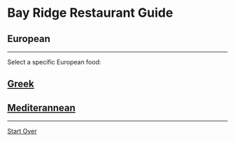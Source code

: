 # Bay Ridge Restaurant Guide
## European
---
Select a specific European food:
## [Greek](greek.md)

## [Mediterannean](mediterranean.md)

---
[Start Over](../home.md)
